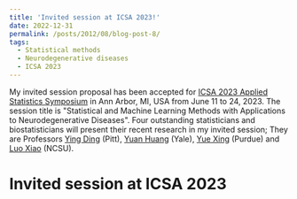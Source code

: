 ```yaml
---
title: 'Invited session at ICSA 2023!'
date: 2022-12-31
permalink: /posts/2012/08/blog-post-8/
tags:
  - Statistical methods
  - Neurodegenerative diseases
  - ICSA 2023
---
```



My invited session proposal has been accepted for [ICSA 2023 Applied Statistics Symposium](https://symposium2023.icsa.org/) in Ann Arbor, 
MI, USA from June 11 to 24, 2023. The session title is "Statistical and Machine Learning Methods with Applications to Neurodegenerative Diseases". 
Four outstanding statisticians and biostatisticians will present their recent research in my invited session; They are 
Professors [Ying Ding](https://www.sph.pitt.edu/directory/ying-ding/) (Pitt), 
[Yuan Huang](https://ysph.yale.edu/profile/yuan-huang/) (Yale), 
[Yue Xing]([https://www.stat.purdue.edu/people/faculty/xing49.html/) (Purdue) 
and [Luo Xiao](https://statistics.sciences.ncsu.edu/people/lxiao5/) (NCSU).

Invited session at ICSA 2023
=====
